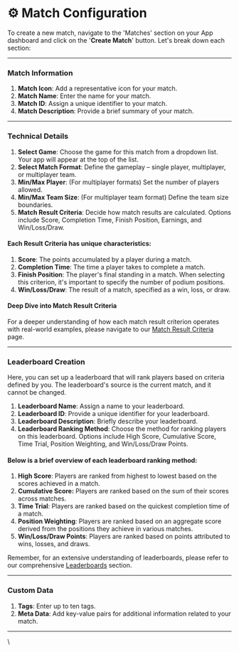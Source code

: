 # ⚙️ Match Configuration

To create a new match, navigate to the 'Matches' section on your App dashboard and click on the '**Create Match**' button. Let's break down each section:

***

### Match Information

1. **Match Icon**: Add a representative icon for your match.
2. **Match Name**: Enter the name for your match.
3. **Match ID**: Assign a unique identifier to your match.
4. **Match Description**: Provide a brief summary of your match.

***

### Technical Details

1. **Select Game**: Choose the game for this match from a dropdown list. Your app will appear at the top of the list.
2. **Select Match Format**: Define the gameplay – single player, multiplayer, or multiplayer team.
3. **Min/Max Player**: (For multiplayer formats) Set the number of players allowed.
4. **Min/Max Team Size**: (For multiplayer team format) Define the team size boundaries.
5. **Match Result Criteria**: Decide how match results are calculated. Options include Score, Completion Time, Finish Position, Earnings, and Win/Loss/Draw.

#### Each Result Criteria has unique characteristics:

1. **Score**: The points accumulated by a player during a match.
2. **Completion Time**: The time a player takes to complete a match.
3. **Finish Position**: The player's final standing in a match. When selecting this criterion, it's important to specify the number of podium positions.
4. **Win/Loss/Draw**: The result of a match, specified as a win, loss, or draw.

#### Deep Dive into Match Result Criteria

For a deeper understanding of how each match result criterion operates with real-world examples, please navigate to our [Match Result Criteria](match-result-criteria.md) page.

***

### Leaderboard Creation

Here, you can set up a leaderboard that will rank players based on criteria defined by you. The leaderboard's source is the current match, and it cannot be changed.

1. **Leaderboard Name**: Assign a name to your leaderboard.
2. **Leaderboard ID**: Provide a unique identifier for your leaderboard.
3. **Leaderboard Description**: Briefly describe your leaderboard.
4. **Leaderboard Ranking Method**: Choose the method for ranking players on this leaderboard. Options include High Score, Cumulative Score, Time Trial, Position Weighting, and Win/Loss/Draw Points.

#### Below is a brief overview of each leaderboard ranking method:

1. **High Score**: Players are ranked from highest to lowest based on the scores achieved in a match.
2. **Cumulative Score:** Players are ranked based on the sum of their scores across matches.
3. **Time Trial**: Players are ranked based on the quickest completion time of a match.
4. **Position Weighting**: Players are ranked based on an aggregate score derived from the positions they achieve in various matches.
5. **Win/Loss/Draw Points**: Players are ranked based on points attributed to wins, losses, and draws.

Remember, for an extensive understanding of leaderboards, please refer to our comprehensive [Leaderboards](https://www.dirtcube.xyz/) section.&#x20;

***

### Custom Data

1. **Tags**: Enter up to ten tags.
2. **Meta Data**: Add key-value pairs for additional information related to your match.

***

\
